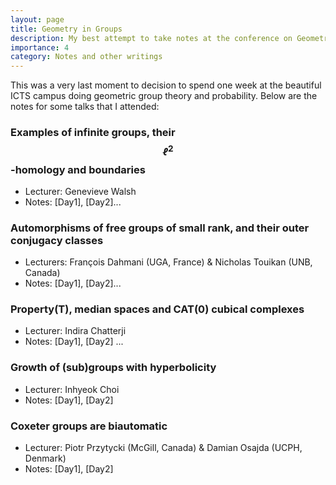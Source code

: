 ```yaml
---
layout: page
title: Geometry in Groups
description: My best attempt to take notes at the conference on Geometry in Groups at ICTS, Bangalore. (29th July- 2nd Aug)
importance: 4
category: Notes and other writings
---
```


This was a very last moment to decision to spend one week at the beautiful ICTS campus doing geometric group theory and probability. Below are the notes for some talks that I attended: 

###  Examples of infinite groups, their $$ℓ^2$$-homology and boundaries 
- Lecturer: Genevieve Walsh
- Notes: [Day1], [Day2]...

### Automorphisms of free groups of small rank, and their outer conjugacy classes 
- Lecturers: François Dahmani (UGA, France) & Nicholas Touikan (UNB, Canada)
- Notes: [Day1], [Day2]...

### Property(T), median spaces and CAT(0) cubical complexes 
- Lecturer: Indira Chatterji
- Notes: [Day1], [Day2] ... 

###  Growth of (sub)groups with hyperbolicity
- Lecturer: Inhyeok Choi
- Notes: [Day1], [Day2]

### Coxeter groups are biautomatic
- Lecturer: Piotr Przytycki (McGill, Canada) & Damian Osajda (UCPH, Denmark)
- Notes: [Day1], [Day2]